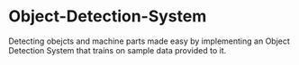 # Object-Detection-System
Detecting obejcts and machine parts made easy by implementing an Object Detection System that trains on sample data provided to it.

